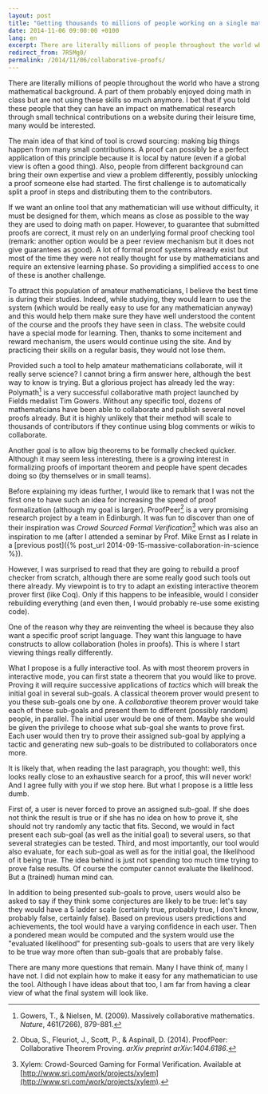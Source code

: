 ```yaml
---
layout: post
title: "Getting thousands to millions of people working on a single mathematical proof"
date: 2014-11-06 09:00:00 +0100
lang: en
excerpt: There are literally millions of people throughout the world who have a strong mathematical background. A part of them probably enjoyed doing math in class but are not using these skills so much anymore. I bet that if you told these people that they can have an impact on mathematical research through small technical contributions on a website during their leisure time, many would be interested. 
redirect_from: 7R5Mg0/
permalink: /2014/11/06/collaborative-proofs/
---
```


There are literally millions of people throughout the world who have a strong mathematical background.
A part of them probably enjoyed doing math in class but are not using these skills so much anymore.
I bet that if you told these people that they can have an impact on mathematical research
through small technical contributions on a website during their leisure time, many would be interested. 

The main idea of that kind of tool is crowd sourcing: making big things happen from many small contributions.
A proof can possibly be a perfect application of this principle because it is local by nature
(even if a global view is often a good thing).
Also, people from different background can bring their own expertise and view a problem differently,
possibly unlocking a proof someone else had started.
The first challenge is to automatically split a proof in steps and distributing them to the contributors. 

If we want an online tool that any mathematician will use without difficulty,
it must be designed for them, which means as close as possible to the way they are used to doing math on paper.
However, to guarantee that submitted proofs are correct, it must rely on an underlying formal proof checking tool
(remark: another option would be a peer review mechanism but it does not give guarantees as good).
A lot of formal proof systems already exist but most of the time they were not really thought for use by mathematicians
and require an extensive learning phase. So providing a simplified access to one of these is another challenge. 

To attract this population of amateur mathematicians, I believe the best time is during their studies.
Indeed, while studying, they would learn to use the system (which would be really easy to use for any mathematician anyway)
and this would help them make sure they have well understood the content of the course and the proofs they have seen in class.
The website could have a special mode for learning.
Then, thanks to some incitement and reward mechanism, the users would continue using the site.
And by practicing their skills on a regular basis, they would not lose them. 

Provided such a tool to help amateur mathematicians collaborate, will it really serve science?
I cannot bring a firm answer here, although the best way to know is trying.
But a glorious project has already led the way:
Polymath[^gowers] is a very successful collaborative math project launched by Fields medalist Tim Gowers.
Without any specific tool, dozens of mathematicians have been able to collaborate and publish several novel proofs already.
But it is highly unlikely that their method will scale to thousands of contributors
if they continue using blog comments or wikis to collaborate.

Another goal is to allow big theorems to be formally checked quicker.
Although it may seem less interesting, there is a growing interest in formalizing proofs of important theorem
and people have spent decades doing so (by themselves or in small teams).

Before explaining my ideas further, I would like to remark that I was not the first one to have such an idea
for increasing the speed of proof formalization (although my goal is larger).
ProofPeer[^obua] is a very promising research project by a team in Edinburgh.
It was fun to discover than one of their inspiration was *Crowd Sourced Formal Veriﬁcation*[^xylem]
which was also an inspiration to me
(after I attended a seminar by Prof. Mike Ernst
as I relate in a [previous post]({% post_url 2014-09-15-massive-collaboration-in-science %}).

However, I was surprised to read that they are going to rebuild a proof checker from scratch,
although there are some really good such tools out there already.
My viewpoint is to try to adapt an existing interactive theorem prover first (like Coq).
Only if this happens to be infeasible, would I consider rebuilding everything
(and even then, I would probably re-use some existing code).

One of the reason why they are reinventing the wheel is because they also want a specific proof script language.
They want this language to have constructs to allow collaboration (holes in proofs).
This is where I start viewing things really differently.

What I propose is a fully interactive tool.
As with most theorem provers in interactive mode, you can first state a theorem that you would like to prove.
Proving it will require successive applications of *tactics* which will break the initial goal in several sub-goals.
A classical theorem prover would present to you these sub-goals one by one.
A *collaborative* theorem prover would take each of these sub-goals and present them to different (possibly random) people,
in parallel. The initial user would be one of them.
Maybe she would be given the privilege to choose what sub-goal she wants to prove first.
Each user would then try to prove their assigned sub-goal by applying a tactic and generating new sub-goals
to be distributed to collaborators once more.

It is likely that, when reading the last paragraph, you thought:
well, this looks really close to an exhaustive search for a proof, this will never work!
And I agree fully with you if we stop here. But what I propose is a little less dumb.

First of, a user is never forced to prove an assigned sub-goal.
If she does not think the result is true or if she has no idea on how to prove it,
she should not try randomly any tactic that fits.
Second, we would in fact present each sub-goal (as well as the initial goal) to several users,
so that several strategies can be tested.
Third, and most importantly, our tool would also evaluate, for each sub-goal as well as for the initial goal,
the likelihood of it being true. The idea behind is just not spending too much time trying to prove false results.
Of course the computer cannot evaluate the likelihood. But a (trained) human mind can.

In addition to being presented sub-goals to prove,
users would also be asked to say if they think some conjectures are likely to be true:
let's say they would have a 5 ladder scale (certainly true, probably true, I don't know, probably false, certainly false).
Based on previous users predictions and achievements, the tool would have a varying confidence in each user.
Then a pondered mean would be computed and the system would use the "evaluated likelihood"
for presenting sub-goals to users that are very likely to be true way more often than sub-goals that are probably false.

There are many more questions that remain. Many I have think of, many I have not.
I did not explain how to make it easy for any mathematician to use the tool.
Although I have ideas about that too, I am far from having a clear view of what the final system will look like.

[^gowers]: Gowers, T., & Nielsen, M. (2009). Massively collaborative mathematics. *Nature*, 461(7266), 879-881.

[^obua]: Obua, S., Fleuriot, J., Scott, P., & Aspinall, D. (2014). ProofPeer: Collaborative Theorem Proving. *arXiv preprint arXiv:1404.6186*.

[^xylem]: Xylem: Crowd-Sourced Gaming for Formal Veriﬁcation. Available at [http://www.sri.com/work/projects/xylem](http://www.sri.com/work/projects/xylem).
